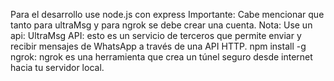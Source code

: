 Para el desarrollo use node.js con express 
Importante: Cabe mencionar que tanto para ultraMsg y para ngrok se debe crear una cuenta. 
Nota: Use un api: UltraMsg API: esto es un servicio de terceros que permite enviar y recibir mensajes de WhatsApp a través de una API HTTP.
npm install -g ngrok: ngrok es una herramienta que crea un túnel seguro desde internet hacia tu servidor local.
